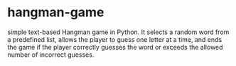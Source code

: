 # hangman-game
 simple text-based Hangman game in Python. It selects a random word from a predefined list, allows the player to guess one letter at a time, and ends the game if the player correctly guesses the word or exceeds the allowed number of incorrect guesses.

